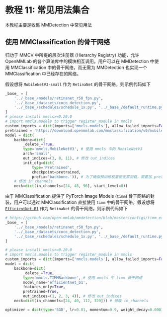 # 教程 11: 常见用法集合
本教程主要是收集 MMDetection 中常见用法

## 使用 MMClassification 的骨干网络 

归功于 MMCV 中所提的层次注册器 (Hierarchy Registry) 功能，允许 OpenMMLab 的各个算法库中的模块相互调用。用户可以在 MMDetection 中使用 MMClassification 中的骨干网络，而无需为 MMDetection 也实现一个 MMClassification 中已经存在的网络。

假设想将 `MobileNetV3-small` 作为 `RetinaNet` 的骨干网络，则示例代码如下

```python
_base_ = [
    '../_base_/models/retinanet_r50_fpn.py',
    '../_base_/datasets/coco_detection.py',
    '../_base_/schedules/schedule_1x.py', '../_base_/default_runtime.py'
]
# please install mmcls>=0.20.0
# import mmcls.models to trigger register_module in mmcls
custom_imports = dict(imports=['mmcls.models'], allow_failed_imports=False)
pretrained = 'https://download.openmmlab.com/mmclassification/v0/mobilenet_v3/convert/mobilenet_v3_small-8427ecf0.pth'
model = dict(
    backbone=dict(
        _delete_=True,
        type='mmcls.MobileNetV3', # 使用 mmcls 中的 MobileNetV3
        arch='small',
        out_indices=(3, 8, 11), # 修改 out_indices
        init_cfg=dict(
            type='Pretrained',
            checkpoint=pretrained,
            prefix='backbone.')), # 为了确保预训练权重能正常加载，需要加 prefix
    # 修改 in_channels
    neck=dict(in_channels=[24, 48, 96], start_level=0))
```

由于 MMClassification 提供了 Py**T**orch **Im**age **M**odels (`timm`) 骨干网络的封装，用户可以通过 MMClassification 直接使用 `timm` 中的骨干网络。假设想将 [`EfficientNet-B1`](https://github.com/open-mmlab/mmdetection/blob/master/configs/timm_example/retinanet_timm_efficientnet_b1_fpn_1x_coco.py) 作为 `RetinaNet` 的骨干网络，则示例代码如下

```python
# https://github.com/open-mmlab/mmdetection/blob/master/configs/timm_example/retinanet_timm_efficientnet_b1_fpn_1x_coco.py
_base_ = [
    '../_base_/models/retinanet_r50_fpn.py',
    '../_base_/datasets/coco_detection.py',
    '../_base_/schedules/schedule_1x.py', '../_base_/default_runtime.py'
]

# please install mmcls>=0.20.0
# import mmcls.models to trigger register_module in mmcls
custom_imports = dict(imports=['mmcls.models'], allow_failed_imports=False)
model = dict(
    backbone=dict(
        _delete_=True,
        type='mmcls.TIMMBackbone', # 使用 mmcls 中 timm 骨干网络
        model_name='efficientnet_b1',
        features_only=True,
        pretrained=True,
        out_indices=(1, 2, 3, 4)), # 修改 out_indices
    neck=dict(in_channels=[24, 40, 112, 320])) # 修改 in_channels

optimizer = dict(type='SGD', lr=0.01, momentum=0.9, weight_decay=0.0001)
```
